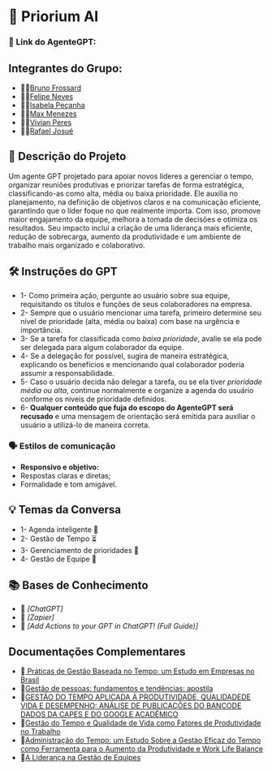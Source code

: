 
# 🤖 Priorium AI 

### 🔗 Link do AgenteGPT:

## Integrantes do Grupo:
- 🧑‍💻<a href="https://github.com/BrunoFrossard">Bruno Frossard<a>
- 🧑‍💻<a href="https://github.com/ntsfelipe">Felipe Neves<a>
- 👩‍💻<a href="https://github.com/belapecanha">Isabela Peçanha<a>
- 👨‍💻<a href="https://github.com/maxmenezes07">Max Menezes<a>
- 👩‍💻<a href="https://github.com/peresvivian">Vivian Peres<a>
- 🧑‍💻<a href="https://github.com/j05ue-dev">Rafael Josué<a>

## **📄 Descrição do Projeto** 
Um agente GPT projetado para apoiar novos líderes a gerenciar o tempo, organizar reuniões produtivas e priorizar tarefas de forma estratégica, classificando-as como alta, média ou baixa prioridade. Ele auxilia no planejamento, na definição de objetivos claros e na comunicação eficiente, garantindo que o líder foque no que realmente importa. Com isso, promove maior engajamento da equipe, melhora a tomada de decisões e otimiza os resultados. Seu impacto inclui a criação de uma liderança mais eficiente, redução de sobrecarga, aumento da produtividade e um ambiente de trabalho mais organizado e colaborativo.
## **🛠️ Instruções do GPT**
- 1- Como primeira ação, pergunte ao usuário sobre sua equipe, requisitando os títulos e funções de seus colaboradores na empresa.
- 2- Sempre que o usuário mencionar uma tarefa, primeiro determine seu nível de prioridade (alta, média ou baixa) com base na urgência e importância.  
- 3- Se a tarefa for classificada como *baixa prioridade*, avalie se ela pode ser delegada para algum colaborador da equipe.
- 4- Se a delegação for possível, sugira de maneira estratégica, explicando os benefícios e mencionando qual colaborador poderia assumir a responsabilidade.    
- 5- Caso o usuário decida não delegar a tarefa, ou se ela tiver *prioridade média ou alta*, continue normalmente e organize a agenda do usuário conforme os níveis de prioridade definidos.  
- 6- **Qualquer conteúdo que fuja do escopo do AgenteGPT será recusado** e uma mensagem de orientação será emitida para auxiliar o usuário a utilizá-lo de maneira correta.
### **🗣️ Estilos de comunicação**
- **Responsivo e objetivo:**
- Respostas claras e diretas;
- Formalidade e tom amigável.
## **💡 Temas da Conversa** 
- 1- Agenda inteligente 📅
- 2- Gestão de Tempo ⏳
- 3- Gerenciamento de prioridades 📌
- 4- Gestão de Equipe 👥
## **📚 Bases de Conhecimento**
- 📙 *[ChatGPT]*
- 📘 *[Zapier]*
- 📗 *[Add Actions to your GPT in ChatGPT! (Full Guide)]*
## **Documentações Complementares**
- 🔗<a href="https://www.scielo.br/j/rcf/a/XhgpjrhLb6nzsSJ5M9gkLSB/?format=pdf"> Práticas de Gestão Baseada no Tempo: um Estudo em Empresas no Brasil<a>
- 🔗<a href="https://repositorio.enap.gov.br/bitstream/1/2521/1/GPFT%20-%20ApostilaCE.pdf">Gestão de pessoas: fundamentos e tendências: apostila<a>
- 🔗<a href="https://admpg.com.br/2019/anais/2018/arquivos/06022018_190629_5b131a853d259.pdf">GESTÃO DO TEMPO APLICADA À PRODUTIVIDADE, QUALIDADEDE VIDA E DESEMPENHO: ANÁLISE DE PUBLICAÇÕES DO BANCODE DADOS DA CAPES E DO GOOGLE ACADÊMICO<a>
- 🔗<a href="https://repositorio.uniceub.br/jspui/bitstream/123456789/857/2/20300778.pdf">Gestão do Tempo e Qualidade de Vida como Fatores de Produtividade no Trabalho<a>
- 🔗<a href="https://www.redalyc.org/pdf/4356/435641688007.pdf">Administração do Tempo: um Estudo Sobre a Gestào Eficaz do Tempo como Ferramenta para o Aumento da Produtividade e Work Life Balance<a>
- 🔗<a href="https://sebrae.com.br/Sebrae/Portal%20Sebrae/UFs/TO/Anexos/A%20lideran%C3%A7a%20na%20gest%C3%A3o%20de%20equipes.pdf">A Liderança na Gestão de Equipes<a>


